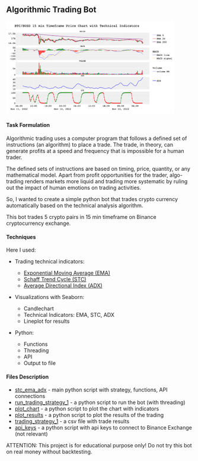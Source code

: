 ## Algorithmic Trading Bot

<img src='bot.png' height=250>

#### Task Formulation

Algorithmic trading uses a computer program that follows a defined set of instructions (an algorithm) to place a trade. The trade, in theory, can generate profits at a speed and frequency that is impossible for a human trader.

The defined sets of instructions are based on timing, price, quantity, or any mathematical model. Apart from profit opportunities for the trader, algo-trading renders markets more liquid and trading more systematic by ruling out the impact of human emotions on trading activities.

So, I wanted to create a simple python bot that trades crypto currency automatically based on the technical analysis algorithm.

This bot trades 5 crypto pairs in 15 min timeframe on Binance cryptocurrency exchange.

#### Techniques

Here I used:

- Trading technical indicators:
  - [Exponential Moving Average (EMA)](https://www.investopedia.com/terms/e/ema.asp)
  - [Schaff Trend Cycle (STC)](https://www.investopedia.com/articles/forex/10/schaff-trend-cycle-indicator.asp)
  - [Average Directional Index (ADX)](https://www.investopedia.com/terms/a/adx.asp)

- Visualizations with Seaborn:
  - Candlechart
  - Technical Indicators: EMA, STC, ADX
  - Lineplot for results

- Python:
  - Functions
  - Threading
  - API
  - Output to file

#### Files Description

- [stc_ema_adx](stc_ema_adx.py) - main python script with strategy, functions, API connections
- [run_trading_strategy_1](run_trading_strategy_1.py) - a python script to run the bot (with threading)
- [plot_chart](plot_chart.py) - a python script to plot the chart with indicators
- [plot_results](plot_results.py) - a python script to plot the results of the trading
- [trading_strategy_1](trading_strategy_1.csv) - a csv file with trade results
- [api_keys](api_keys.py) - a python script with api keys to connect to Binance Exchange (not relevant)


ATTENTION: This project is for educational purpose only! Do not try this bot on real money without backtesting. 

